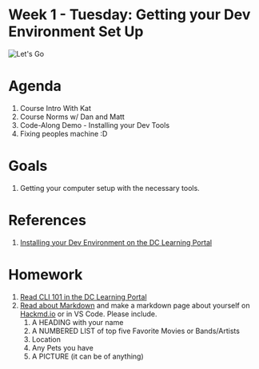 # Week 1 - Tuesday: Getting your Dev Environment Set Up

![Let's Go](https://media.giphy.com/media/CjmvTCZf2U3p09Cn0h/giphy.gif)

# Agenda

1. Course Intro With Kat
1. Course Norms w/ Dan and Matt
1. Code-Along Demo - Installing your Dev Tools
1. Fixing peoples machine :D

# Goals

1. Getting your computer setup with the necessary tools.

# References

1. [Installing your Dev Environment on the DC Learning Portal](https://learn.digitalcrafts.com/flex/lessons/dev-fundamentals/setup/#overview)

# Homework

1. [Read CLI 101 in the DC Learning Portal](https://learn.digitalcrafts.com/flex/lessons/dev-fundamentals/cli-101/#learning-objectives)
1. [Read about Markdown](https://guides.github.com/features/mastering-markdown/) and make a markdown page about yourself on [Hackmd.io](https://hackmd.io/) or in VS Code. Please include.
   1. A HEADING with your name
   1. A NUMBERED LIST of top five Favorite Movies or Bands/Artists
   1. Location
   1. Any Pets you have
   1. A PICTURE (it can be of anything)
